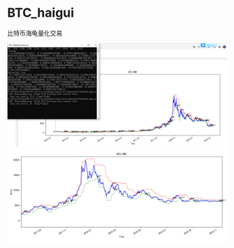 # BTC_haigui
比特币海龟量化交易


![image](https://github.com/DengJianJing/BTC_haigui/blob/main/haigui1.png)
![image](https://github.com/DengJianJing/BTC_haigui/blob/main/haigui2.png)

